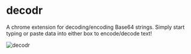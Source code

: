 # decodr
A chrome extension for decoding/encoding Base64 strings. Simply start typing or paste data into either box to encode/decode text!

![decodr](https://github.com/RichardMarrone/decodr/assets/54189372/0eb313d8-ba1d-45ad-aa74-af1c8824d987)
